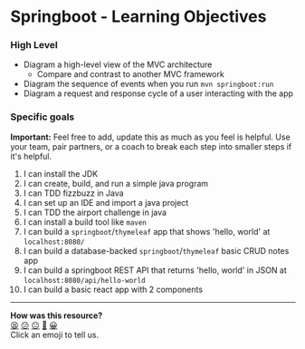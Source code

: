 # Springboot - Learning Objectives

### High Level
* Diagram a high-level view of the MVC architecture
  * Compare and contrast to another MVC framework
* Diagram the sequence of events when you run `mvn springboot:run`
* Diagram a request and response cycle of a user interacting with the app

### Specific goals

**Important:** Feel free to add, update this as much as you feel is helpful. Use your team, pair partners, or a coach to break each step into smaller steps if it's helpful.

1. I can install the JDK
2. I can create, build, and run a simple java program
3. I can TDD fizzbuzz in Java
4. I can set up an IDE and import a java project
5. I can TDD the airport challenge in java
6. I can install a build tool like `maven`
7. I can build a `springboot`/`thymeleaf` app that shows 'hello, world' at `localhost:8080/`
8. I can build a database-backed `springboot`/`thymeleaf` basic CRUD notes app
9. I can build a springboot REST API that returns 'hello, world' in JSON at `localhost:8080/api/hello-world`
10. I can build a basic react app with 2 components

<!-- BEGIN GENERATED SECTION DO NOT EDIT -->

---

**How was this resource?**  
[😫](https://airtable.com/shrUJ3t7KLMqVRFKR?prefill_Repository=course&prefill_File=engineering_projects/java/learning_objectives.md&prefill_Sentiment=😫) [😕](https://airtable.com/shrUJ3t7KLMqVRFKR?prefill_Repository=course&prefill_File=engineering_projects/java/learning_objectives.md&prefill_Sentiment=😕) [😐](https://airtable.com/shrUJ3t7KLMqVRFKR?prefill_Repository=course&prefill_File=engineering_projects/java/learning_objectives.md&prefill_Sentiment=😐) [🙂](https://airtable.com/shrUJ3t7KLMqVRFKR?prefill_Repository=course&prefill_File=engineering_projects/java/learning_objectives.md&prefill_Sentiment=🙂) [😀](https://airtable.com/shrUJ3t7KLMqVRFKR?prefill_Repository=course&prefill_File=engineering_projects/java/learning_objectives.md&prefill_Sentiment=😀)  
Click an emoji to tell us.

<!-- END GENERATED SECTION DO NOT EDIT -->
